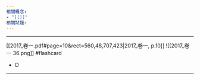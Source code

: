 ```yaml
---
相關概念: 
- "[[]]"
相關試題:
---
```


---



[[2017_卷一.pdf#page=10&rect=560,48,707,423|2017_卷一, p.10]]
![[2017_卷一 36.png]] #flashcard 
* D
---
<!--ID: 1730855931017-->
